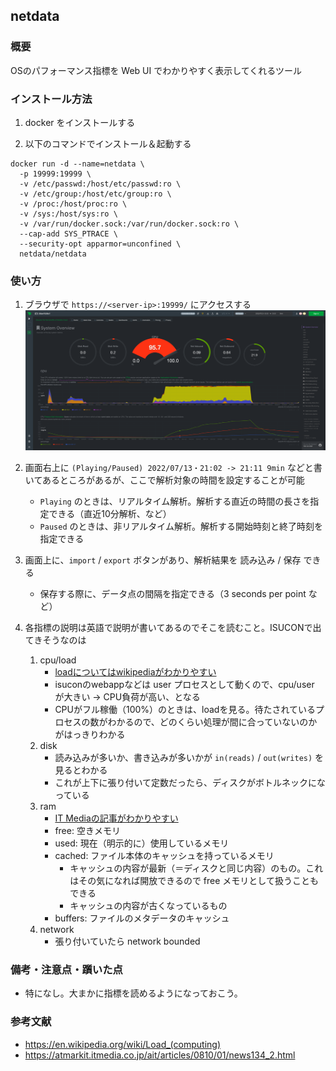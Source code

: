 ## netdata
### 概要
OSのパフォーマンス指標を Web UI でわかりやすく表示してくれるツール

### インストール方法
1. docker をインストールする

2. 以下のコマンドでインストール＆起動する
```
docker run -d --name=netdata \
  -p 19999:19999 \
  -v /etc/passwd:/host/etc/passwd:ro \
  -v /etc/group:/host/etc/group:ro \
  -v /proc:/host/proc:ro \
  -v /sys:/host/sys:ro \
  -v /var/run/docker.sock:/var/run/docker.sock:ro \
  --cap-add SYS_PTRACE \
  --security-opt apparmor=unconfined \
  netdata/netdata
```

### 使い方
1. ブラウザで `https://<server-ip>:19999/` にアクセスする
![netdata_overview](./resources/netdata_overview.png)

2. 画面右上に `(Playing/Paused) 2022/07/13・21:02 -> 21:11 9min` などと書いてあるところがあるが、ここで解析対象の時間を設定することが可能
    - `Playing` のときは、リアルタイム解析。解析する直近の時間の長さを指定できる（直近10分解析、など）
    - `Paused` のときは、非リアルタイム解析。解析する開始時刻と終了時刻を指定できる

3. 画面上に、`import` / `export` ボタンがあり、解析結果を 読み込み / 保存 できる
    - 保存する際に、データ点の間隔を指定できる（3 seconds per point など）

4. 各指標の説明は英語で説明が書いてあるのでそこを読むこと。ISUCONで出てきそうなのは
    1. cpu/load
        - [loadについてはwikipediaがわかりやすい](https://en.wikipedia.org/wiki/Load_(computing))
        - isuconのwebappなどは user プロセスとして動くので、cpu/user が大きい -> CPU負荷が高い、となる
        - CPUがフル稼働（100%）のときは、loadを見る。待たされているプロセスの数がわかるので、どのくらい処理が間に合っていないのかがはっきりわかる
    2. disk
        - 読み込みが多いか、書き込みが多いかが `in(reads)` / `out(writes)` を見るとわかる
        - これが上下に張り付いて定数だったら、ディスクがボトルネックになっている
    3. ram 
        - [IT Mediaの記事がわかりやすい](https://atmarkit.itmedia.co.jp/ait/articles/0810/01/news134_2.html)
        - free: 空きメモリ
        - used: 現在（明示的に）使用しているメモリ
        - cached: ファイル本体のキャッシュを持っているメモリ
            - キャッシュの内容が最新（＝ディスクと同じ内容）のもの。これはその気になれば開放できるので free メモリとして扱うこともできる
            - キャッシュの内容が古くなっているもの
        - buffers: ファイルのメタデータのキャッシュ
    4. network
        - 張り付いていたら network bounded

### 備考・注意点・躓いた点
- 特になし。大まかに指標を読めるようになっておこう。

### 参考文献
- https://en.wikipedia.org/wiki/Load_(computing)
- https://atmarkit.itmedia.co.jp/ait/articles/0810/01/news134_2.html
